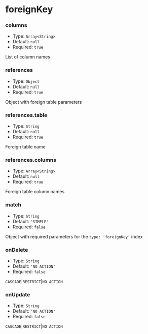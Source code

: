 # foreignKey

### columns

- Type: `Array<String>`
- Default: `null`
- Required: `true`

List of column names

### references

- Type: `Object`
- Default: `null`
- Required: `true`

Object with foreign table parameters

### references.table

- Type: `String`
- Default: `null`
- Required: `true`

Foreign table name

### references.columns

- Type: `Array<String>`
- Default: `null`
- Required: `true`

Foreign table column names

### match

- Type: `String`
- Default: `'SIMPLE'`
- Required: `false`

Object with required parameters for the `type: 'foreignKey'` index

### onDelete

- Type: `String`
- Default: `'NO ACTION'`
- Required: `false`

`CASCADE`&#124;`RESTRICT`&#124;`NO ACTION`

### onUpdate

- Type: `String`
- Default: `'NO ACTION'`
- Required: `false`

`CASCADE`&#124;`RESTRICT`&#124;`NO ACTION`
